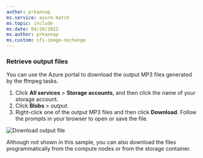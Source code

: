 ```yaml
---
author: prkannap
ms.service: azure-batch
ms.topic: include
ms.date: 04/20/2022
ms.author: prkannap
ms.custom: sfi-image-nochange
---
```

### Retrieve output files

You can use the Azure portal to download the output MP3 files generated by the ffmpeg tasks. 

1. Click **All services** > **Storage accounts**, and then click the name of your storage account.
2. Click **Blobs** > *output*.
3. Right-click one of the output MP3 files and then click **Download**. Follow the prompts in your browser to open or save the file.

![Download output file](./media/batch-common-tutorial-download/download.png)

Although not shown in this sample, you can also download the files programmatically from the compute nodes or from the storage container.
